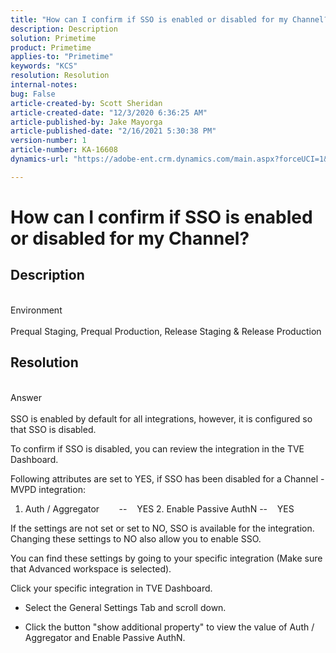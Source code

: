 ```yaml
---
title: "How can I confirm if SSO is enabled or disabled for my Channel?"
description: Description
solution: Primetime
product: Primetime
applies-to: "Primetime"
keywords: "KCS"
resolution: Resolution
internal-notes: 
bug: False
article-created-by: Scott Sheridan
article-created-date: "12/3/2020 6:36:25 AM"
article-published-by: Jake Mayorga
article-published-date: "2/16/2021 5:30:38 PM"
version-number: 1
article-number: KA-16608
dynamics-url: "https://adobe-ent.crm.dynamics.com/main.aspx?forceUCI=1&pagetype=entityrecord&etn=knowledgearticle&id=6e20a8d7-3135-eb11-a813-000d3a3038a2"

---
```

# How can I confirm if SSO is enabled or disabled for my Channel?

## Description

<br>Environment<br><br>
Prequal Staging, Prequal Production, Release Staging & Release Production


## Resolution

<br>Answer<br><br>
SSO is enabled by default for all integrations, however, it is configured so that SSO is disabled.

To confirm if SSO is disabled, you can review the integration in the TVE Dashboard.

Following attributes are set to YES, if SSO has been disabled for a Channel - MVPD integration:

1. Auth / Aggregator        --    YES 2. Enable Passive AuthN --    YES

If the settings are not set or set to NO, SSO is available for the integration. Changing these settings to NO also allow you to enable SSO.

You can find these settings by going to your specific integration (Make sure that Advanced workspace is selected).

Click your specific integration in TVE Dashboard.

- Select the General Settings Tab and scroll down.


- Click the button "show additional property" to view the value of Auth / Aggregator and Enable Passive AuthN.

